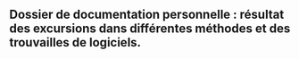 ## Dossier de documentation personnelle : résultat des excursions dans différentes méthodes et des trouvailles de logiciels.